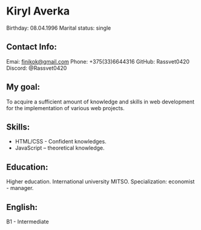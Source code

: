 # Kiryl Averka
Birthday: 08.04.1996
Marital status: single

## Contact Info:
Emai: finikok@gmail.com
Phone: +375(33)6644316
GitHub: Rassvet0420
Discord: @Rassvet0420

## My goal:
To acquire a sufficient amount of knowledge and skills in web development for the implementation of various web projects.

## Skills:
* HTML/CSS - Confident knowledges.
* JavaScript – theoretical knowledge.

## Education:
Higher education. International university MITSO. Specialization: economist - manager.

## English:
B1 - Intermediate
